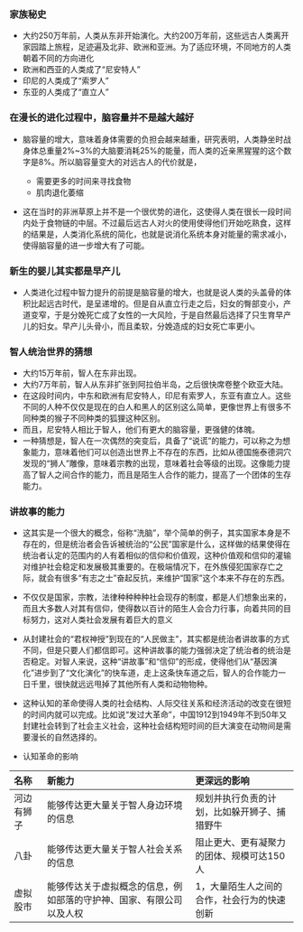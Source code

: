 ### 家族秘史
- 大约250万年前，人类从东非开始演化。大约200万年前，这些远古人类离开家园踏上旅程，足迹遍及北非、欧洲和亚洲。为了适应环境，不同地方的人类朝着不同的方向进化
- 欧洲和西亚的人类成了“尼安特人”
- 印尼的人类成了“索罗人”
- 东亚的人类成了“直立人”

### 在漫长的进化过程中，脑容量并不是越大越好
- 脑容量的增大，意味着身体需要的负担会越来越重，研究表明，人类静坐时战身体总重量2%~3%的大脑要消耗25%的能量，而人类的近亲黑猩猩的这个数字是8%。所以脑容量变大的对远古人的代价就是，

     - 需要更多的时间来寻找食物
     - 肌肉退化萎缩
     
- 这在当时的非洲草原上并不是一个很优势的进化，这使得人类在很长一段时间内处于食物链的中层。不过最后远古人对火的使用使得他们开始吃熟食，这样的结果是，人类消化系统的简化，也就是说消化系统本身对能量的需求减小，使得脑容量的进一步增大有了可能。

### 新生的婴儿其实都是早产儿
- 人类进化过程中智力提升的前提是脑容量的增大，也就是说人类的头盖骨的体积比起远古时代，是呈递增的。但是自从直立行走之后，妇女的臀部变小，产道变窄，于是分娩死亡成了女性的一大风险，于是自然最后选择了只生育早产儿的妇女。早产儿头骨小，而且柔软，分娩造成的妇女死亡率更小。

### 智人统治世界的猜想
- 大约15万年前，智人在东非出现。
- 大约7万年前，智人从东非扩张到阿拉伯半岛，之后很快席卷整个欧亚大陆。
- 在这段时间内，中东和欧洲有尼安特人，印尼有索罗人，东亚有直立人。这些不同的人种不仅仅是现在的白人和黑人的区别这么简单，更像世界上有很多不同种类的猴子不同种类的狐狸这种区别。
- 而且，尼安特人相比于智人，他们有更大的脑容量，更强健的体魄。
- 一种猜想是，智人在一次偶然的突变后，具备了“说谎”的能力，可以称之为想象能力，意味着他们可以创造出世界上不存在的东西，比如从德国施泰德洞穴发现的“狮人”雕像，意味着宗教的出现，意味着社会等级的出现。这像能力提高了智人之间合作的能力，而且是陌生人合作的能力，提高了一个团体的生存能力。

### 讲故事的能力
- 这其实是一个很大的概念，俗称“洗脑”，举个简单的例子，其实国家本身是不存在的，但是统治者会告诉被统治的“公民”国家是什么，这样做的结果使得在统治者认定的范围内的人有着相似的信仰和价值观，这种价值观和信仰的灌输对维护社会稳定和发展极其重要的。在极端情况下，在外族侵犯国家存亡之际，就会有很多“有志之士”奋起反抗，来维护“国家”这个本来不存在的东西。

- 不仅仅是国家，宗教，法律种种种种社会现存的制度，都是人们想象出来的，而且大多数人对其有信仰，使得数以百计的陌生人会合力行事，向着共同的目标努力，这对人类社会发展有着巨大的意义

- 从封建社会的“君权神授”到现在的“人民做主”，其实都是统治者讲故事的方式不同，但是只要人们都信即可。这种讲故事的能力强弱决定了统治者的统治是否稳定。对智人来说，这种“讲故事”和“信仰”的形成，使得他们从“基因演化”进步到了“文化演化”的快车道，走上这条快车道之后，智人的合作能力一日千里，很快就远远甩掉了其他所有人类和动物物种。

- 这种认知的革命使得人类的社会结构、人际交往关系和经济活动的改变在很短的时间内就可以完成。比如说“发过大革命”，中国1912到1949年不到50年又封建社会转到了社会主义社会，这种社会结构短时间的巨大演变在动物间是需要漫长的自然选择的。

- 认知革命的影响

|名称|新能力|更深远的影响|
|:------|:------|:------|
|河边有狮子|能够传达更大量关于智人身边环境的信息|规划并执行负责的计划，比如躲开狮子、捕猎野牛|
|八卦|能够传达更大量关于智人社会关系的信息|阻止更大、更有凝聚力的团体、规模可达150人|
|虚拟股市|能够传达关于虚拟概念的信息，例如部落的守护神、国家、有限公司以及人权|1，大量陌生人之间的合作，社会行为的快速创新|
